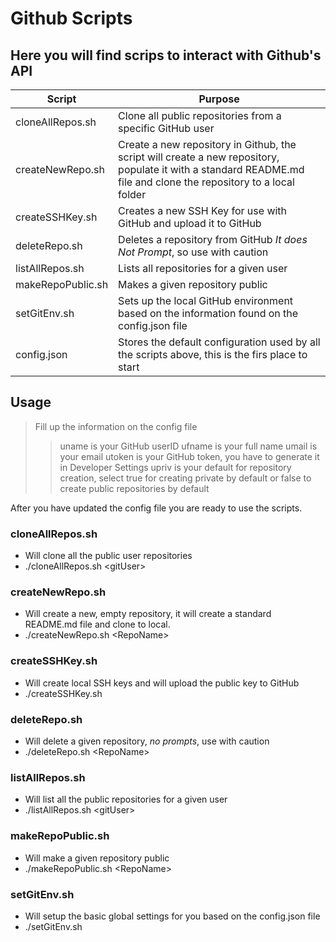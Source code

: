 # Github Scripts
## Here you will find scrips to interact with Github's API 

|Script|Purpose|
|---|---|
|cloneAllRepos.sh|Clone all public repositories from a specific GitHub user|
|createNewRepo.sh|Create a new repository in Github, the script will create a new repository, populate it with a standard README.md file and clone the repository to a local folder|
|createSSHKey.sh|Creates a new SSH Key for use with GitHub and upload it to GitHub|
|deleteRepo.sh|Deletes a repository from GitHub *It does Not Prompt*, so use with caution|
|listAllRepos.sh|Lists all repositories for a given user|
|makeRepoPublic.sh|Makes a given repository public|
|setGitEnv.sh|Sets up the local GitHub environment based on the information found on the config.json file|
|config.json|Stores the default configuration used by all the scripts above, this is the firs place to start|

## Usage
> Fill up the information on the config file
>> uname is your GitHub userID
>> ufname is your full name
>> umail is your email
>> utoken is your GitHub token, you have to generate it in Developer Settings
>> upriv is your default for repository creation, select true for creating private by default or false to create public repositories by default

After you have updated the config file you are ready to use the scripts.

### cloneAllRepos.sh 
- Will clone all the public user repositories
- ./cloneAllRepos.sh \<gitUser\> 

### createNewRepo.sh 
- Will create a new, empty repository, it will create a standard README.md file and clone to local.
- ./createNewRepo.sh \<RepoName\>

### createSSHKey.sh
- Will create local SSH keys and will upload the public key to GitHub
- ./createSSHKey.sh

### deleteRepo.sh 
- Will delete a given repository, *no prompts*, use with caution
- ./deleteRepo.sh \<RepoName\>

### listAllRepos.sh 
- Will list all the public repositories for a given user
- ./listAllRepos.sh \<gitUser\>

### makeRepoPublic.sh 
- Will make a given repository public
- ./makeRepoPublic.sh \<RepoName\>

### setGitEnv.sh 
- Will setup the basic global settings for you based on the config.json file
- ./setGitEnv.sh
